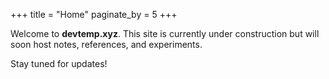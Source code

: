 +++
title = "Home"
paginate_by = 5
+++

Welcome to **devtemp.xyz**. This site is currently under construction but will soon host notes, references, and experiments.

Stay tuned for updates!

